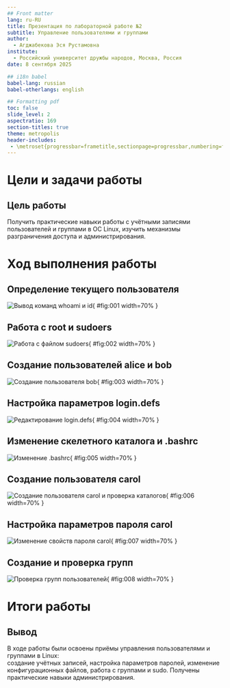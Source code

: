 ```yaml
---
## Front matter
lang: ru-RU
title: Презентация по лабораторной работе №2
subtitle: Управление пользователями и группами
author:
  - Агджабекова Эся Рустамовна
institute:
  - Российский университет дружбы народов, Москва, Россия
date: 8 сентября 2025

## i18n babel
babel-lang: russian
babel-otherlangs: english

## Formatting pdf
toc: false
slide_level: 2
aspectratio: 169
section-titles: true
theme: metropolis
header-includes:
 - \metroset{progressbar=frametitle,sectionpage=progressbar,numbering=fraction}
---
```


# Цели и задачи работы

## Цель работы

Получить практические навыки работы с учётными записями пользователей и группами в ОС Linux, изучить механизмы разграничения доступа и администрирования.

# Ход выполнения работы

## Определение текущего пользователя

![Вывод команд whoami и id](image/01.png){ #fig:001 width=70% }

## Работа с root и sudoers

![Работа с файлом sudoers](image/02.png){ #fig:002 width=70% }

## Создание пользователей alice и bob

![Создание пользователя bob](image/03.png){ #fig:003 width=70% }

## Настройка параметров login.defs

![Редактирование login.defs](image/04.png){ #fig:004 width=70% }

## Изменение скелетного каталога и .bashrc

![Изменение .bashrc](image/05.png){ #fig:005 width=70% }

## Создание пользователя carol

![Создание пользователя carol и проверка каталогов](image/06.png){ #fig:006 width=70% }

## Настройка параметров пароля carol

![Изменение свойств пароля carol](image/07.png){ #fig:007 width=70% }

## Создание и проверка групп

![Проверка групп пользователей](image/08.png){ #fig:008 width=70% }

# Итоги работы

## Вывод

В ходе работы были освоены приёмы управления пользователями и группами в Linux:  
создание учётных записей, настройка параметров паролей, изменение конфигурационных файлов, работа с группами и sudo. Получены практические навыки администрирования.

